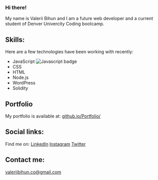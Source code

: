 ### Hi there!

My name is Valerii Bihun and I am a future web developer and a current student of Denver Univercity Coding bootcamp.

## Skills:

Here are a few technologies have been working with recently:

- JavaScript <img src="https://img.shields.io/badge/-Javascript-lightblue?logo=javascript" alt="Javascript badge" >
- CSS 
- HTML
- Node.js
- WordPress
- Solidity

## Portfolio

My portfolio is available at: <a href="https://valllerian.github.io/Portfolio/" target="_blank">github.io/Portfolio/</a>

## Social links:

Find me on:
<a href="https://www.linkedin.com/in/valerii-bihun-8b0450217/" target="_blank">LinkedIn</a>
<a href="https://www.instagram.com/vallerianinst/" target="_blank">Instagram</a>
<a href="https://twitter.com/VallerianCRPT" target="_blank">Twitter</a>

## Contact me:

<a href="mailto:valeriibihun.co@gmail.com" >valeriibihun.co@gmail.com</a>
